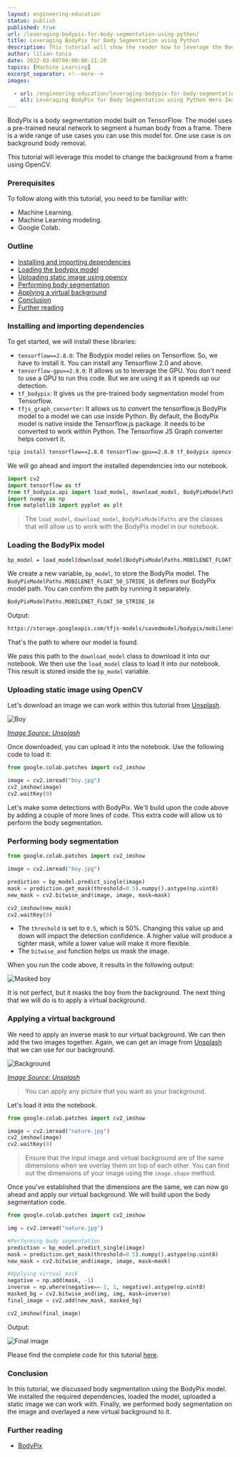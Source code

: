 ```yaml
---
layout: engineering-education
status: publish
published: true
url: /leveraging-bodypix-for-body-segmentation-using-python/
title: Leveraging BodyPix for Body Segmentation using Python
description: This tutorial will show the reader how to leverage the BodyPix model to change the background from a frame using OpenCV.
author: lilian-tonia
date: 2022-03-08T00:00:00-21:20
topics: [Machine Learning]
excerpt_separator: <!--more-->
images:

  - url: /engineering-education/leveraging-bodypix-for-body-segmentation-using-python/hero.png 
    alt: Leveraging BodyPix for Body Segmentation using Python Hero Image
---
```

BodyPix is a body segmentation model built on TensorFlow. The model uses a pre-trained neural network to segment a human body from a frame. There is a wide range of use cases you can use this model for. One use case is on background body removal. 
<!--more-->
This tutorial will leverage this model to change the background from a frame using OpenCV. 

### Prerequisites
To follow along with this tutorial, you need to be familiar with:
- Machine Learning.
- Machine Learning modeling.
- Google Colab.

### Outline
- [Installing and importing dependencies](#installing-and-importing-dependencies)
- [Loading the bodypix model](#loading-the-bodypix-model)
- [Uploading static image using opencv](#uploading-static-image-using-opencv)
- [Performing body segmentation](#performing-body-segmentation)
- [Applying a virtual background](#applying-a-virtual-background)
- [Conclusion](#conclusion)
- [Further reading](#further-reading)

### Installing and importing dependencies
To get started, we will install these libraries:

- `tensorflow==2.8.0`: The Bodypix model relies on Tensorflow. So, we have to install it. You can install any Tensorflow 2.0 and above.
- `tensorflow-gpu==2.8.0`: It allows us to leverage the GPU. You don't need to use a GPU to run this code. But we are using it as it speeds up our detection.
- `tf_bodypix`: It gives us the pre-trained body segmentation model from Tensorflow.
- `tfjs_graph_converter`: It allows us to convert the tensorflow.js BodyPix model to a model we can use inside Python. By default, the BodyPix model is native inside the Tensorflow.js package. It needs to be converted to work within Python. The Tensorflow JS Graph converter helps convert it.

```bash
!pip install tensorflow==2.8.0 tensorflow-gpu==2.8.0 tf_bodypix opencv-python tfjs_graph_converter matplotlib
```
We will go ahead and import the installed dependencies into our notebook.

```python
import cv2
import tensorflow as tf
from tf_bodypix.api import load_model, download_model, BodyPixModelPaths
import numpy as np
from matplotlib import pyplot as plt
```
> The `load_model`, `download_model`, `BodyPixModelPaths` are the classes that will allow us to work with the BodyPix model in our notebook.

### Loading the BodyPix model

```bash
bp_model = load_model(download_model(BodyPixModelPaths.MOBILENET_FLOAT_50_STRIDE_16))
```
We create a new variable, `bp_model`, to store the BodyPix model. The `BodyPixModelPaths.MOBILENET_FLOAT_50_STRIDE_16` defines our BodyPix model path. You can confirm the path by running it separately. 

```python
BodyPixModelPaths.MOBILENET_FLOAT_50_STRIDE_16
```
Output:

```bash
https://storage.googleapis.com/tfjs-models/savedmodel/bodypix/mobilenet/float/050/model-stride16.json
```
That's the path to where our model is found.

We pass this path to the `download_model` class to download it into our notebook. We then use the `load_model` class to load it into our notebook. This result is stored inside the `bp_model` variable.

### Uploading static image using OpenCV
Let's download an image we can work within this tutorial from [Unsplash](https://unsplash.com/). 

![Boy](/engineering-education/leveraging-bodypix-for-body-segmentation-using-python/boy.jpg)

*[Image Source: Unsplash](https://unsplash.com/photos/6PITqYKSoGE)*

Once downloaded, you can upload it into the notebook. Use the following code to load it:

```python
from google.colab.patches import cv2_imshow

image = cv2.imread("boy.jpg")
cv2_imshow(image)
cv2.waitKey(0)
```
Let's make some detections with BodyPix. We'll build upon the code above by adding a couple of more lines of code. This extra code will allow us to perform the body segmentation.

### Performing body segmentation

```python
from google.colab.patches import cv2_imshow

image = cv2.imread("boy.jpg")

prediction = bp_model.predict_single(image)
mask = prediction.get_mask(threshold=0.5).numpy().astype(np.uint8)
new_mask = cv2.bitwise_and(image, image, mask=mask)

cv2_imshow(new_mask)
cv2.waitKey(0)
```

- The `threshold` is set to `0.5`, which is 50%. Changing this value up and down will impact the detection confidence. A higher value will produce a tighter mask, while a lower value will make it more flexible.
- The `bitwise_and` function helps us mask the image.

When you run the code above, it results in the following output:

![Masked boy](/engineering-education/leveraging-bodypix-for-body-segmentation-using-python/masked-boy.png)

It is not perfect, but it masks the boy from the background. The next thing that we will do is to apply a virtual background.

### Applying a virtual background
We need to apply an inverse mask to our virtual background. We can then add the two images together. Again, we can get an image from [Unsplash](https://unsplash.com/) that we can use for our background.

![Background](/engineering-education/leveraging-bodypix-for-body-segmentation-using-python/nature.jpg)

*[Image Source: Unsplash](https://unsplash.com/photos/OJ02cQHePds)*

> You can apply any picture that you want as your background.

Let's load it into the notebook.

```python
from google.colab.patches import cv2_imshow

image = cv2.imread("nature.jpg")
cv2_imshow(image)
cv2.waitKey(0)
```
> Ensure that the input image and virtual background are of the same dimensions when we overlay them on top of each other. You can find out the dimensions of your image using the `image.shape` method.

Once you've established that the dimensions are the same, we can now go ahead and apply our virtual background. We will build upon the body segmentation code.

```python
from google.colab.patches import cv2_imshow

img = cv2.imread("nature.jpg")

#Performing body segmentation
prediction = bp_model.predict_single(image)
mask = prediction.get_mask(threshold=0.5).numpy().astype(np.uint8)
new_mask = cv2.bitwise_and(image, image, mask=mask)

#Applying virtual mask
negative = np.add(mask, -1)
inverse = np.where(negative==-1, 1, negative).astype(np.uint8)
masked_bg = cv2.bitwise_and(img, img, mask=inverse)
final_image = cv2.add(new_mask, masked_bg)

cv2_imshow(final_image)
```
Output:

![Final image](/engineering-education/leveraging-bodypix-for-body-segmentation-using-python/final.jpg)

Please find the complete code for this tutorial [here](https://colab.research.google.com/drive/1j4ZwlZtXpaZUrJXCgG2q4wExc7mJcEkT?usp=sharing).

### Conclusion
In this tutorial, we discussed body segmentation using the BodyPix model. We installed the required dependencies, loaded the model, uploaded a static image we can work with. Finally, we performed body segmentation on the image and overlayed a new virtual background to it.

### Further reading
- [BodyPix](https://github.com/tensorflow/tfjs-models/tree/master/body-pix)
